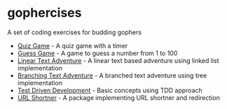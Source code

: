# gophercises

A set of coding exercises for budding gophers

* [Quiz Game](./quiz/) - A quiz game with a timer
* [Guess Game](./guess/) - A game to guess a number from 1 to 100
* [Linear Text Adventure](./linear-story/) - A linear text based adventure using linked list implementation
* [Branching Text Adventure](./branching-story/) - A branched text adventure using tree implementation
* [Test Driven Development](./TDD/) - Basic concepts using TDD approach
* [URL Shortner](./urlshort) - A package implementing URL shortner and redirection